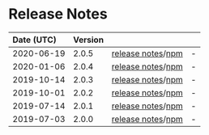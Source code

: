 # Release Notes

| Date (UTC) | Version |  |  |
| :-- | :-- | :--: | :-- |
| 2020-06-19 | 2.0.5 | [release notes](v2.0.5/README.md)/[npm](https://www.npmjs.com/package/@dagonmetric/ng-cache/v/2.0.5) | - |
| 2020-01-06 | 2.0.4 | [release notes](v2.0.4/README.md)/[npm](https://www.npmjs.com/package/@dagonmetric/ng-cache/v/2.0.4) | - |
| 2019-10-14 | 2.0.3 | [release notes](v2.0.3/README.md)/[npm](https://www.npmjs.com/package/@dagonmetric/ng-cache/v/2.0.3) | - |
| 2019-10-01 | 2.0.2 | [release notes](v2.0.2/README.md)/[npm](https://www.npmjs.com/package/@dagonmetric/ng-cache/v/2.0.2) | - |
| 2019-07-14 | 2.0.1 | [release notes](v2.0.1/README.md)/[npm](https://www.npmjs.com/package/@dagonmetric/ng-cache/v/2.0.1) | - |
| 2019-07-03 | 2.0.0 | [release notes](v2.0.0/README.md)/[npm](https://www.npmjs.com/package/@dagonmetric/ng-cache/v/2.0.0) | - |
